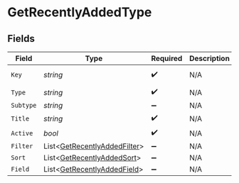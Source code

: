 # GetRecentlyAddedType


## Fields

| Field                                                                           | Type                                                                            | Required                                                                        | Description                                                                     | Example                                                                         |
| ------------------------------------------------------------------------------- | ------------------------------------------------------------------------------- | ------------------------------------------------------------------------------- | ------------------------------------------------------------------------------- | ------------------------------------------------------------------------------- |
| `Key`                                                                           | *string*                                                                        | :heavy_check_mark:                                                              | N/A                                                                             | /library/sections/2/all?type=2                                                  |
| `Type`                                                                          | *string*                                                                        | :heavy_check_mark:                                                              | N/A                                                                             | filter                                                                          |
| `Subtype`                                                                       | *string*                                                                        | :heavy_minus_sign:                                                              | N/A                                                                             | clip                                                                            |
| `Title`                                                                         | *string*                                                                        | :heavy_check_mark:                                                              | N/A                                                                             | TV Shows                                                                        |
| `Active`                                                                        | *bool*                                                                          | :heavy_check_mark:                                                              | N/A                                                                             | false                                                                           |
| `Filter`                                                                        | List<[GetRecentlyAddedFilter](../../Models/Requests/GetRecentlyAddedFilter.md)> | :heavy_minus_sign:                                                              | N/A                                                                             |                                                                                 |
| `Sort`                                                                          | List<[GetRecentlyAddedSort](../../Models/Requests/GetRecentlyAddedSort.md)>     | :heavy_minus_sign:                                                              | N/A                                                                             |                                                                                 |
| `Field`                                                                         | List<[GetRecentlyAddedField](../../Models/Requests/GetRecentlyAddedField.md)>   | :heavy_minus_sign:                                                              | N/A                                                                             |                                                                                 |